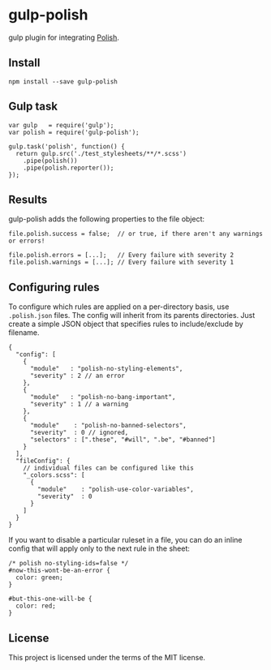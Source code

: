 # gulp-polish

gulp plugin for integrating [Polish](https://github.com/brendanlacroix/polish-css).

## Install
`npm install --save gulp-polish`

## Gulp task
```
var gulp   = require('gulp');
var polish = require('gulp-polish');

gulp.task('polish', function() {
  return gulp.src('./test_stylesheets/**/*.scss')
    .pipe(polish())
    .pipe(polish.reporter());
});
```

## Results

gulp-polish adds the following properties to the file object:

```
file.polish.success = false;  // or true, if there aren't any warnings or errors!

file.polish.errors = [...];   // Every failure with severity 2
file.polish.warnings = [...]; // Every failure with severity 1
```


## Configuring rules

To configure which rules are applied on a per-directory basis, use `.polish.json` files.
The config will inherit from its parents directories. Just create a simple JSON object
that specifies rules to include/exclude by filename.

```
{
  "config": [
    {
      "module"   : "polish-no-styling-elements",
      "severity" : 2 // an error
    },
    {
      "module"   : "polish-no-bang-important",
      "severity" : 1 // a warning
    },
    {
      "module"    : "polish-no-banned-selectors",
      "severity"  : 0 // ignored,
      "selectors" : [".these", "#will", ".be", "#banned"]
    }
  ],
  "fileConfig": {
    // individual files can be configured like this
    "_colors.scss": [
      {
        "module"    : "polish-use-color-variables",
        "severity"  : 0
      }
    ]
  }
}

```


If you want to disable a particular ruleset in a file, you can do an inline config that will apply only
to the next rule in the sheet:

```
/* polish no-styling-ids=false */
#now-this-wont-be-an-error {
  color: green;
}

#but-this-one-will-be {
  color: red;
}
```

## License
This project is licensed under the terms of the MIT license.
